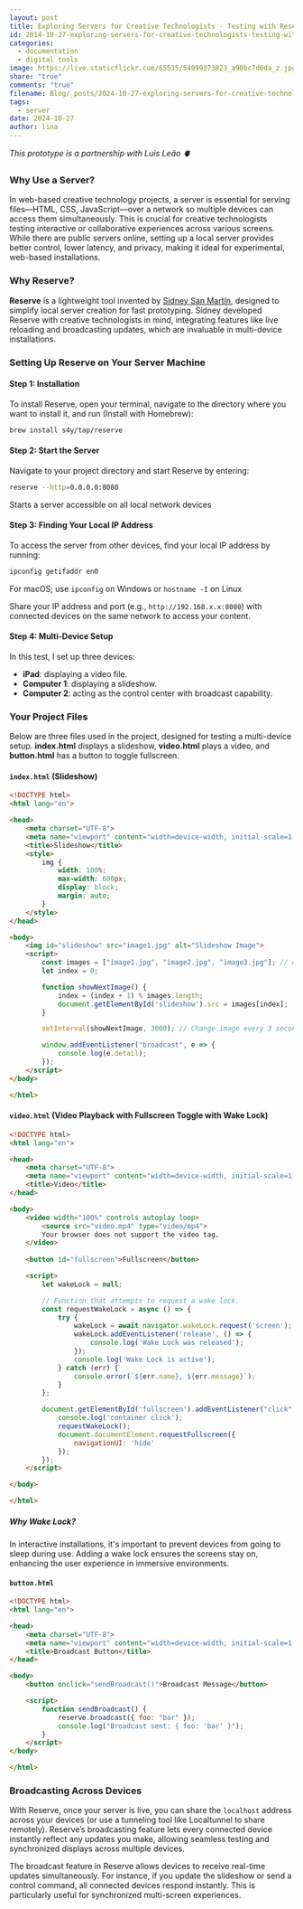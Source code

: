 ```yaml
---
layout: post
title: Exploring Servers for Creative Technologists - Testing with Reserve
id: 2014-10-27-exploring-servers-for-creative-technologists-testing-with-reserve.md
categories:
  - documentation
  - digital tools
image: https://live.staticflickr.com/65535/54099373823_a90bc7d6da_z.jpg
share: "true"
comments: "true"
filename: Blog/_posts/2024-10-27-exploring-servers-for-creative-technologists-testing-with-reserve.md
tags:
  - server
date: 2024-10-27
author: lina
---
```

_This prototype is a partnership with Luis Leão 🫀_

### Why Use a Server?

In web-based creative technology projects, a server is essential for serving files—HTML, CSS, JavaScript—over a network so multiple devices can access them simultaneously. This is crucial for creative technologists testing interactive or collaborative experiences across various screens. While there are public servers online, setting up a local server provides better control, lower latency, and privacy, making it ideal for experimental, web-based installations.

### Why Reserve?

**Reserve** is a lightweight tool invented by [Sidney San Martín](https://github.com/s4y), designed to simplify local server creation for fast prototyping. Sidney developed Reserve with creative technologists in mind, integrating features like live reloading and broadcasting updates, which are invaluable in multi-device installations.

### Setting Up Reserve on Your Server Machine

#### Step 1: Installation

To install Reserve, open your terminal, navigate to the directory where you want to install it, and run (Install with Homebrew):
```bash
brew install s4y/tap/reserve
```

#### Step 2: Start the Server

Navigate to your project directory and start Reserve by entering:
```bash
reserve --http=0.0.0.0:8080  
```
Starts a server accessible on all local network devices
#### Step 3: Finding Your Local IP Address

To access the server from other devices, find your local IP address by running:
```bash
ipconfig getifaddr en0  
```
For macOS; use `ipconfig` on Windows or `hostname -I` on Linux

Share your IP address and port (e.g., `http://192.168.x.x:8080`) with connected devices on the same network to access your content.

#### Step 4: Multi-Device Setup

In this test, I set up three devices:

- **iPad**: displaying a video file.
- **Computer 1**: displaying a slideshow.
- **Computer 2**: acting as the control center with broadcast capability.

### Your Project Files

Below are three files used in the project, designed for testing a multi-device setup. **index.html** displays a slideshow, **video.html** plays a video, and **button.html** has a button to toggle fullscreen.

#### `index.html` (Slideshow)

```html
<!DOCTYPE html>
<html lang="en">

<head>
    <meta charset="UTF-8">
    <meta name="viewport" content="width=device-width, initial-scale=1.0">
    <title>Slideshow</title>
    <style>
        img {
            width: 100%;
            max-width: 600px;
            display: block;
            margin: auto;
        }
    </style>
</head>

<body>
    <img id="slideshow" src="image1.jpg" alt="Slideshow Image">
    <script>
        const images = ["image1.jpg", "image2.jpg", "image3.jpg"]; // Add image paths here
        let index = 0;

        function showNextImage() {
            index = (index + 1) % images.length;
            document.getElementById('slideshow').src = images[index];
        }

        setInterval(showNextImage, 3000); // Change image every 3 seconds

        window.addEventListener("broadcast", e => {
            console.log(e.detail);
        });
    </script>
</body>

</html>

```

#### `video.html` (Video Playback with Fullscreen Toggle with Wake Lock)

```html
<!DOCTYPE html>
<html lang="en">

<head>
    <meta charset="UTF-8">
    <meta name="viewport" content="width=device-width, initial-scale=1.0">
    <title>Video</title>
</head>

<body>
    <video width="100%" controls autoplay loop>
        <source src="video.mp4" type="video/mp4">
        Your browser does not support the video tag.
    </video>
    
    <button id="fullscreen">Fullscreen</button>

    <script>
        let wakeLock = null;

        // Function that attempts to request a wake lock.
        const requestWakeLock = async () => {
            try {
                wakeLock = await navigator.wakeLock.request('screen');
                wakeLock.addEventListener('release', () => {
                    console.log('Wake Lock was released');
                });
                console.log('Wake Lock is active');
            } catch (err) {
                console.error(`${err.name}, ${err.message}`);
            }
        };

        document.getElementById('fullscreen').addEventListener("click", e => {
            console.log('container click');
            requestWakeLock();
            document.documentElement.requestFullscreen({
                navigationUI: 'hide'
            });
        });
    </script>

</body>

</html>
```

##### Why Wake Lock?

In interactive installations, it's important to prevent devices from going to sleep during use. Adding a wake lock ensures the screens stay on, enhancing the user experience in immersive environments.

#### `button.html` 

```html
<!DOCTYPE html>
<html lang="en">

<head>
    <meta charset="UTF-8">
    <meta name="viewport" content="width=device-width, initial-scale=1.0">
    <title>Broadcast Button</title>
</head>

<body>
    <button onclick="sendBroadcast()">Broadcast Message</button>

    <script>
        function sendBroadcast() {
            reserve.broadcast({ foo: "bar" });
            console.log("Broadcast sent: { foo: 'bar' }");
        }
    </script>
</body>

</html>
```

### Broadcasting Across Devices

With Reserve, once your server is live, you can share the `localhost` address across your devices (or use a tunneling tool like Localtunnel to share remotely). Reserve’s broadcasting feature lets every connected device instantly reflect any updates you make, allowing seamless testing and synchronized displays across multiple devices.

The broadcast feature in Reserve allows devices to receive real-time updates simultaneously. For instance, if you update the slideshow or send a control command, all connected devices respond instantly. This is particularly useful for synchronized multi-screen experiences.
